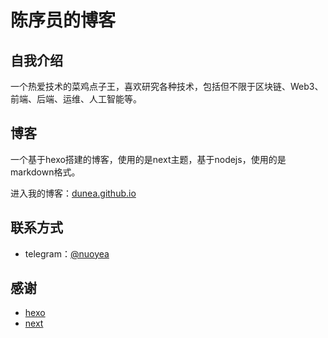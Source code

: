 # 陈序员的博客

## 自我介绍

一个热爱技术的菜鸡点子王，喜欢研究各种技术，包括但不限于区块链、Web3、前端、后端、运维、人工智能等。

## 博客

一个基于hexo搭建的博客，使用的是next主题，基于nodejs，使用的是markdown格式。

进入我的博客：[dunea.github.io](https://dunea.github.io)

## 联系方式

- telegram：[@nuoyea](https://t.me/nuoyea)

## 感谢

- [hexo](https://hexo.io/)
- [next](https://theme-next.iissnan.com/)
